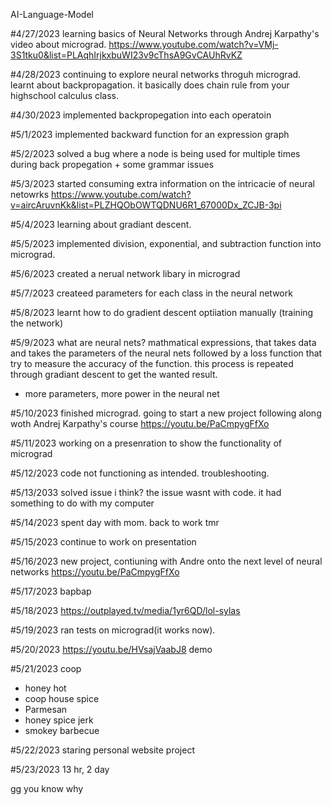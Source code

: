 AI-Language-Model

#4/27/2023
learning basics of Neural Networks through Andrej Karpathy's video about micrograd. 
https://www.youtube.com/watch?v=VMj-3S1tku0&list=PLAqhIrjkxbuWI23v9cThsA9GvCAUhRvKZ

#4/28/2023
continuing to explore neural networks throguh micrograd. learnt about backpropagation. it basically does chain rule from your highschool calculus class. 

#4/30/2023
implemented backpropegation into each operatoin

#5/1/2023
implemented backward function for an expression graph

#5/2/2023
solved a bug where a node is being used for multiple times during back propegation + some grammar issues

#5/3/2023
started consuming extra information on the intricacie of neural netowrks 
https://www.youtube.com/watch?v=aircAruvnKk&list=PLZHQObOWTQDNU6R1_67000Dx_ZCJB-3pi

#5/4/2023
learning about gradiant descent.

#5/5/2023
implemented division, exponential, and subtraction function into micrograd. 

#5/6/2023
created a nerual network libary in micrograd

#5/7/2023
createed parameters for each class in the neural network

#5/8/2023
learnt how to do gradient descent optiiation manually (training the network)

#5/9/2023
what are neural nets?
mathmatical expressions, that takes data and takes the parameters of the neural nets followed by a loss function that try to measure the accuracy of the function. this process is repeated through gradiant descent to get the wanted result. 
- more parameters, more power in the neural net  

#5/10/2023
finished micrograd. going to start a new project following along woth Andrej Karpathy's course 
https://youtu.be/PaCmpygFfXo

#5/11/2023
working on a presenration to show the functionality of micrograd

#5/12/2023
code not functioning as intended. troubleshooting.

#5/13/2033
solved issue i think?
the issue wasnt with code. it had something to do  with my computer

#5/14/2023
spent day with mom. back to work tmr

#5/15/2023
continue to work on presentation

#5/16/2023
new project, contiuning with Andre onto the next level of neural networks
https://youtu.be/PaCmpygFfXo

#5/17/2023
bapbap

#5/18/2023
https://outplayed.tv/media/1yr6QD/lol-sylas

#5/19/2023
ran tests on micrograd(it works now). 

#5/20/2023
https://youtu.be/HVsajVaabJ8 demo

#5/21/2023
coop
- honey hot
- coop house spice
- Parmesan 
- honey spice jerk
- smokey barbecue

#5/22/2023
staring personal website project 

#5/23/2023
13 hr, 2 day

gg you know why 